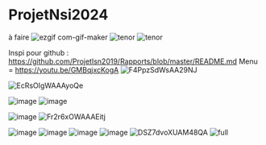 # ProjetNsi2024
à faire
![ezgif com-gif-maker](https://github.com/Azeltor/ProjetNsi2024/assets/160437266/ddc04f98-79e7-472a-9fb2-3c90634d4eea)
![tenor](https://github.com/Azeltor/ProjetNsi2024/assets/160437266/82e8d3b0-285f-4698-915e-a71adce00258)
![tenor](https://github.com/Azeltor/ProjetNsi2024/assets/160437266/8e6e71b7-4b96-4f61-8f2e-5d896c1f6120)





Inspi pour github : https://github.com/ProjetIsn2019/Rapports/blob/master/README.md
Menu = https://youtu.be/GMBqjxcKogA
![F4PpzSdWsAA29NJ](https://github.com/Azeltor/ProjetNsi2024/assets/160437266/7739f4f2-1969-4d37-8b83-7fd38d089274)

![EcRsOIgWAAAyoQe](https://github.com/Azeltor/ProjetNsi2024/assets/160437266/724762e4-a889-400f-92be-82fc82deb4d8)

![image](https://github.com/Azeltor/ProjetNsi2024/assets/151580496/74666f4b-c04f-4b2b-91f5-94163d949719)
![image](https://github.com/Azeltor/ProjetNsi2024/assets/151580496/17d47568-37c5-4f90-bd30-0f3c5501a931)

![image](https://github.com/Azeltor/ProjetNsi2024/assets/151580496/93fa4ff3-f2d7-47f9-8ffe-9d2bc54a6e73)
![Fr2r6xOWAAAEitj](https://github.com/Azeltor/ProjetNsi2024/assets/160437266/0ace51c7-74ba-4018-89eb-e898fe8d6b20)

![image](https://github.com/Azeltor/ProjetNsi2024/assets/151580496/d73dec50-b78c-4285-a532-d02e9caf3db2)
![image](https://github.com/Azeltor/ProjetNsi2024/assets/151580496/d3ccab6a-bb4f-45c3-8323-9fd7c10e5e02)
![image](https://github.com/Azeltor/ProjetNsi2024/assets/160437266/c96928e7-e74b-4750-bd00-c6b11e763dc4)
![image](https://github.com/Azeltor/ProjetNsi2024/assets/151580496/83820c4f-83d4-441c-933b-4c474607df7d)
![DSZ7dvoXUAM48QA](https://github.com/Azeltor/ProjetNsi2024/assets/160437266/2a4a1d7b-e3d7-4679-9f4d-0112b24e0308)
![full](https://github.com/Azeltor/ProjetNsi2024/assets/160437266/2a1e12c5-7983-453e-9307-ed599c168c22)





